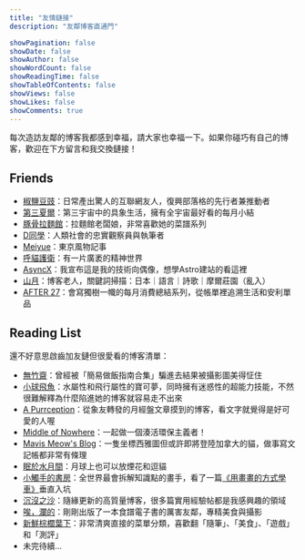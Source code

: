 ```yaml
---
title: "友情鏈接"
description: "友鄰博客直通門"

showPagination: false
showDate: false
showAuthor: false
showWordCount: false
showReadingTime: false
showTableOfContents: false
showViews: false
showLikes: false
showComments: true
---
```


每次造訪友鄰的博客我都感到幸福，請大家也幸福一下。如果你碰巧有自己的博客，歡迎在下方留言和我交換鏈接</a>！
## Friends

- <a href="https://blog.douchi.space/">椒鹽豆豉</a>：日常產出驚人的互聯網友人，復興部落格的先行者兼推動者
- <a href="https://thirdshire.com/">第三夏爾</a>：第三宇宙中的具象生活，擁有全宇宙最好看的每月小結
- <a href="http://ignativssss.com/">豚骨拉麵館</a>：拉麵館老闆娘，非常喜歡她的菜譜系列
- <a href="https://harper-dang.format.com/">D同學</a>：人類社會的忠實觀察員與執筆者
- <a href="https://express.adobe.com/page/Sfo9MPU1r9jSk/">Meiyue</a>：東京風物記事
- <a href="https://qingshanbadass.notion.site/e3d519283a9f4412acc1d174ec94e30d">呼貓護衛</a>：有一片廣袤的精神世界
- <a href="https://blog.asyncx.top/">AsyncX</a>：我宣布這是我的技術向偶像，想學Astro建站的看這裡
- <a href="https://sanguok.com/">山月</a>：博客老人，關鍵詞掃描：日本｜語言｜詩歌｜摩爾莊園（亂入）
- <a href="https://www.after27.me/">AFTER 27</a>：會寫獨樹一幟的每月消費總結系列，從帳單裡追溯生活和安利單品

## Reading List
還不好意思啟齒加友鏈但很愛看的博客清單：
- <a href="https://bamboobone9.com/">無竹齋</a>：曾經被「簡易做飯指南合集」騙進去結果被攝影圖美得怔住
- <a href="https://mantyke.icu/">小球飛魚</a>：水屬性和飛行屬性的寶可夢，同時擁有迷惑性的超能力技能，不然很難解釋為什麼陷進她的博客就容易走不出來
- <a href="https://tortie.me/">A Purrception</a>：從象友轉發的月經盤文章摸到的博客，看文字就覺得是好可愛的人喔
- <a href="https://notes.midofnowhere.link/">Middle of Nowhere</a>：一起做一個湊活環保主義者！
- <a href="https://meow.meowshiba.com/">Mavis Meow's Blog</a>：一隻坐標西雅圖但或許即將登陸加拿大的貓，做事寫文記帳都非常有條理
- <a href="">眠於水月間</a>：月球上也可以放煙花和逗貓
- <a href="https://heiheihei.ca/canadalife/">小觸手的書房</a>：全世界最會拆解知識點的畫手，看了一篇[《用畫畫的方式學車》](https://heiheihei.ca/learn-how-to-drive/)垂直入坑
- <a href="https://yukieyun.net/">沉沒之沙</a>：隨緣更新的高質量博客，很多篇實用經驗帖都是我感興趣的領域
- <a href="https://www.lanisland.com/">唉，瀾的</a>：剛剛出版了一本食譜電子書的厲害友鄰，專精美食與攝影
- <a href="https://cronopio.space/">新鮮棕櫚葉下</a>：非常清爽直接的菜單分類，喜歡翻「隨筆」、「美食」、「遊戲」和「測評」
- 未完待續...